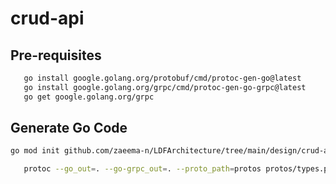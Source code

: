 # crud-api

## Pre-requisites

```bash
   go install google.golang.org/protobuf/cmd/protoc-gen-go@latest
   go install google.golang.org/grpc/cmd/protoc-gen-go-grpc@latest
   go get google.golang.org/grpc
```

## Generate Go Code

```bash
go mod init github.com/zaeema-n/LDFArchitecture/tree/main/design/crud-api
```

```bash
   protoc --go_out=. --go-grpc_out=. --proto_path=protos protos/types.proto
```